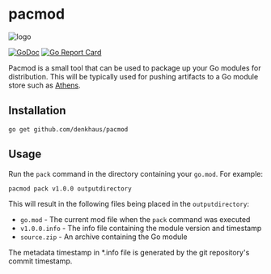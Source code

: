 # pacmod

![logo](logo/pacmod_logo.png)

[![GoDoc](https://godoc.org/github.com/denkhaus/pacmod?status.svg)](https://godoc.org/github.com/denkhaus/pacmod)
[![Go Report Card](https://goreportcard.com/badge/github.com/denkhaus/pacmod)](https://goreportcard.com/report/github.com/denkhaus/pacmod)

Pacmod is a small tool that can be used to package up your Go modules for distribution. This will be typically used for pushing artifacts to a Go module store such as [Athens](https://github.com/gomods/athens).

## Installation

`go get github.com/denkhaus/pacmod`

## Usage

Run the `pack` command in the directory containing your `go.mod`. For example:

`pacmod pack v1.0.0 outputdirectory`

This will result in the following files being placed in the `outputdirectory`:

- `go.mod` - The current mod file when the `pack` command was executed
- `v1.0.0.info` - The info file containing the module version and timestamp
- `source.zip` - An archive containing the Go module

The metadata timestamp in \*.info file is generated by the git repository's commit timestamp.
